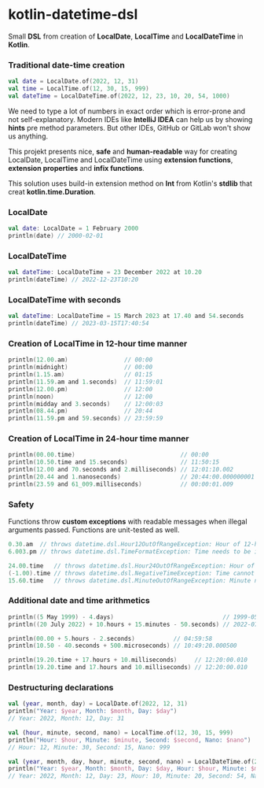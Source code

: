 # kotlin-datetime-dsl

Small **DSL** from creation of **LocalDate**, **LocalTime** and **LocalDateTime** in **Kotlin**.

### Traditional date-time creation

```kotlin
val date = LocalDate.of(2022, 12, 31)
val time = LocalTime.of(12, 30, 15, 999)
val dateTime = LocalDateTime.of(2022, 12, 23, 10, 20, 54, 1000)
```

We need to type a lot of numbers in exact order which is error-prone and
not self-explanatory. Modern IDEs like **IntelliJ IDEA** can help us by
showing **hints** pre method parameters. But other IDEs, GitHub or GitLab
won't show us anything.

This projekt presents nice, **safe** and **human-readable** way for creating LocalDate,
LocalTime and LocalDateTime using **extension functions**, **extension properties** and
**infix functions**.

This solution uses build-in extension method on **Int** from Kotlin's **stdlib**
that creat **kotlin.time.Duration**.

### LocalDate

```kotlin
val date: LocalDate = 1 February 2000
println(date) // 2000-02-01
```

### LocalDateTime

```kotlin
val dateTime: LocalDateTime = 23 December 2022 at 10.20
println(dateTime) // 2022-12-23T10:20
```

### LocalDateTime with seconds

```kotlin
val dateTime: LocalDateTime = 15 March 2023 at 17.40 and 54.seconds
println(dateTime) // 2023-03-15T17:40:54
```

### Creation of LocalTime in 12-hour time manner

```kotlin
println(12.00.am)                // 00:00
println(midnight)                // 00:00
println(1.15.am)                 // 01:15
println(11.59.am and 1.seconds)  // 11:59:01
println(12.00.pm)                // 12:00
println(noon)                    // 12:00
println(midday and 3.seconds)    // 12:00:03
println(08.44.pm)                // 20:44
println(11.59.pm and 59.seconds) // 23:59:59
```

### Creation of LocalTime in 24-hour time manner

```kotlin
println(00.00.time)                              // 00:00
println(10.50.time and 15.seconds)               // 11:50:15
println(12.00 and 70.seconds and 2.milliseconds) // 12:01:10.002
println(20.44 and 1.nanoseconds)                 // 20:44:00.000000001
println(23.59 and 61_009.milliseconds)           // 00:00:01.009
```

### Safety

Functions throw **custom exceptions** with readable messages when illegal
arguments passed. Functions are unit-tested as well.

```kotlin
0.30.am  // throws datetime.dsl.Hour12OutOfRangeException: Hour of 12-hour time needs to be between 1 and 12 (0).
6.003.pm // throws datetime.dsl.TimeFormatException: Time needs to be in format HH.mm (6.003).

24.00.time   // throws datetime.dsl.Hour24OutOfRangeException: Hour of 24-hour time needs to be between 0 and 23 (24).
(-1.00).time // throws datetime.dsl.NegativeTimeException: Time cannot be negative (-1.0).
15.60.time   // throws datetime.dsl.MinuteOutOfRangeException: Minute needs to be between 0 and 59 (60).
```

### Additional date and time arithmetics

```kotlin
println((5 May 1999) - 4.days)                               // 1999-05-01T00:00
println((20 July 2022) + 10.hours + 15.minutes - 50.seconds) // 2022-07-20T10:14:10

println(00.00 + 5.hours - 2.seconds)           // 04:59:58
println(10.50 - 40.seconds + 500.microseconds) // 10:49:20.000500

println(19.20.time + 17.hours + 10.milliseconds)     // 12:20:00.010
println(19.20.time and 17.hours and 10.milliseconds) // 12:20:00.010
```

### Destructuring declarations

```kotlin
val (year, month, day) = LocalDate.of(2022, 12, 31)
println("Year: $year, Month: $month, Day: $day")
// Year: 2022, Month: 12, Day: 31
```

```kotlin
val (hour, minute, second, nano) = LocalTime.of(12, 30, 15, 999)
println("Hour: $hour, Minute: $minute, Second: $second, Nano: $nano")
// Hour: 12, Minute: 30, Second: 15, Nano: 999
```

```kotlin
val (year, month, day, hour, minute, second, nano) = LocalDateTime.of(2022, 12, 23, 10, 20, 54, 1000)
println("Year: $year, Month: $month, Day: $day, Hour: $hour, Minute: $minute, Second: $second, Nano: $nano")
// Year: 2022, Month: 12, Day: 23, Hour: 10, Minute: 20, Second: 54, Nano: 1000
```
